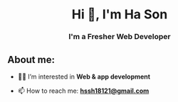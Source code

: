 <h1 align="center">Hi 👋, I'm Ha Son</h1>
<h3 align="center">I'm a Fresher Web Developer</h3>

<h2>About me:</h2>

- 👨‍💻 I’m interested in **Web & app development**

- 📫 How to reach me: **hssh18121@gmail.com**



